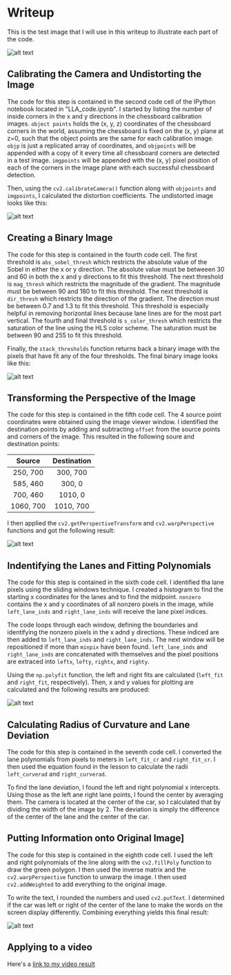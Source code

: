 [//]: # (Image References)
[image1]: ./test_images/test4.jpg "Raw image"
[image2]: ./writeup_images/undistorted.jpg "Undistorted"
[image3]: ./writeup_images/binary.jpg "Binary"
[image4]: ./writeup_images/perspective_transform.jpg "Perspective Transform"
[image5]: ./writeup_images/poly_lines.jpg "Polynomial Lines"
[image6]: ./writeup_images/result.jpg "Result"


# Writeup
This is the test image that I will use in this writeup to illustrate each part of the code.

![alt text][image1]

## Calibrating the Camera and Undistorting the Image 
The code for this step is contained in the second code cell of the IPython notebook located in "LLA_code.ipynb". I started by listing the number of inside corners in the x and y directions in the chessboard calibration images. `object points` holds the (x, y, z) coordinates of the chessboard corners in the world, assuming the chessboard is fixed on the (x, y) plane at z=0, such that the object points are the same for each calibration image. `objp` is just a replicated array of coordinates, and `objpoints` will be appended with a copy of it every time all chessboard corners are detected in a test image. `imgpoints` will be appended with the (x, y) pixel position of each of the corners in the image plane with each successful chessboard detection.

Then, using the `cv2.calibrateCamera()` function along with `objpoints` and `imgpoints`, I calculated the distortion coefficients. The undistorted image looks like this:

![alt text][image2]

## Creating a Binary Image
The code for this step is contained in the fourth code cell. The first threshold is `abs_sobel_thresh` which restricts the absolute value of the Sobel in either the x or y direction. The absolute value must be betweeen 30 and 60 in both the x and y directions to fit this threshold. The next threshold is `mag_thresh` which restricts the magnitude of the gradient. The magnitude must be between 90 and 180 to fit this threshold. The next threshold is `dir_thresh` which restricts the direction of the gradient. The direction must be between 0.7 and 1.3 to fit this threshold. This threshold is especially helpful in removing horizontal lines because lane lines are for the most part vertical. The fourth and final threshold is `s_color_thresh` which restricts the saturation of the line using the HLS color scheme. The saturation must be between 90 and 255 to fit this threshold. 

Finally, the `stack_thresholds` function returns back a binary image with the pixels that have fit any of the four thresholds. The final binary image looks like this:

![alt text][image3]

## Transforming the Perspective of the Image
The code for this step is contained in the fifth code cell. The 4 source point coordinates were obtained using the image viewer window. I identified the destination points by adding and subtracting `offset` from the source points and corners of the image. This resulted in the following soure and destination points:

| Source        | Destination   | 
|:-------------:|:-------------:| 
| 250, 700      | 300, 700      |
| 585, 460      | 300, 0        |
| 700, 460      | 1010, 0       |
| 1060, 700     | 1010, 700     |

I then applied the `cv2.getPerspectiveTransform` and `cv2.warpPerspective` functions and got the following result:

![alt text][image4]

## Indentifying the Lanes and Fitting Polynomials
The code for this step is contained in the sixth code cell. I identified tha lane pixels using the sliding windows technique. I created a histogram to find the starting x coordinates for the lanes and to find the midpoint. `nonzero` contains the x and y coordinates of all nonzero pixels in the image, while `left_lane_inds` and `right_lane_inds` will receive the lane pixel indices. 

The code loops through each window, defining the boundaries and identifying the nonzero pixels in the x adnd y directions. These indiced are then added to `left_lane_inds` and `right_lane_inds`. The next window will be repositioned if more than `minpix` have been found. `left_lane_inds` and `right_lane_inds` are concatenated with themselves and the pixel positions are extraced into `leftx`, `lefty`, `rightx`, and `righty`. 

Using the `np.polyfit` function, the left and right fits are calculated (`left_fit` and `right_fit`, respectively). Then, x and y values for plotting are calculated and the following results are produced:

![alt text][image5]

## Calculating Radius of Curvature and Lane Deviation
The code for this step is contained in the seventh code cell. I converted the lane polynomials from pixels to meters in `left_fit_cr` and `right_fit_cr`. I then used the equation found in the lesson to calculate the radii `left_curverad` and  `right_curverad`. 

To find the lane deviation, I found the left and right polynomial x intercepts. Using those as the left ane right lane points, I found the center by averaging them. The camera is located at the center of the car, so I calculated that by dividing the width of the image by 2. The deviation is simply the difference of the center of the lane and the center of the car.

## Putting Information onto Original Image]
The code for this step is contained in the eighth code cell. I used the left and right polynomials of the line along with the `cv2.fillPoly` function to draw the green polygon. I then used the inverse matrix and the `cv2.warpPerspective` function to unwarp the image. I then used `cv2.addWeighted` to add everything to the original image.

To write the text, I rounded the numbers and used `cv2.putText`. I determined if the car was left or right of the center of the lane to make the words on the screen display differently. Combining everything yields this final result:

![alt text][image6]

## Applying to a video
Here's a [link to my video result](./output_video.mp4)

